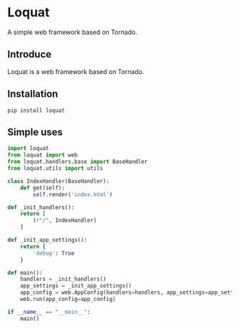 # Loquat

A simple web framework based on Tornado.

## Introduce

Loquat is a web framework based on Tornado.

## Installation

```shell
pip install loquat
```

## Simple uses

```python
import loquat
from loquat import web
from loquat.handlers.base import BaseHandler
from loquat.utils import utils

class IndexHandler(BaseHandler):
    def get(self):
        self.render('index.html')

def _init_handlers():
    return [
        (r"/", IndexHandler)
    ]

def _init_app_settings():
    return {
        'debug': True
    }

def main():
    handlers = _init_handlers()
    app_settings = _init_app_settings()
    app_config = web.AppConfig(handlers=handlers, app_settings=app_settings, port=8080, env='DEV', app_name='untitled')
    web.run(app_config=app_config)

if __name__ == "__main__":
    main()

```
